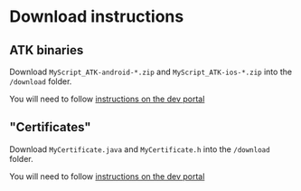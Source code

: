 # Download instructions

## ATK binaries

Download `MyScript_ATK-android-*.zip` and `MyScript_ATK-ios-*.zip` into the `/download` folder. 

You will need to follow [instructions on the dev portal](http://doc.myscript.com/MyScriptATK/Android/fct/html/deployment.html)

## "Certificates" 

Download `MyCertificate.java` and `MyCertificate.h` into the `/download` folder.

You will need to follow [instructions on the dev portal](http://doc.myscript.com/MyScriptATK/Android/index.html)
